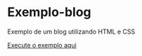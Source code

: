 # Exemplo-blog
 Exemplo de um blog utilizando HTML e CSS

<a href="https://kauadev1.github.io/Exemplo-blog/" target="_blank">Execute o exemplo aqui</a>
